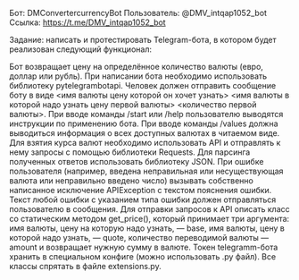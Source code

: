 Бот: DMConvertercurrencyBot
Пользователь: @DMV_intqap1052_bot 
Ссылка: https://t.me/DMV_intqap1052_bot

Задание: написать и протестировать Telegram-бота, в котором будет реализован следующий функционал:

   Бот возвращает цену на определённое количество валюты (евро, доллар или рубль).
   При написании бота необходимо использовать библиотеку pytelegrambotapi.
   Человек должен отправить сообщение боту в виде <имя валюты цену которой он хочет узнать> <имя валюты в которой надо узнать цену первой валюты> <количество первой валюты>.
    При вводе команды /start или /help пользователю выводятся инструкции по применению бота.
    При вводе команды /values должна выводиться информация о всех доступных валютах в читаемом виде.
    Для взятия курса валют необходимо использовать API и отправлять к нему запросы с помощью библиотеки Requests.
    Для парсинга полученных ответов использовать библиотеку JSON.
    При ошибке пользователя (например, введена неправильная или несуществующая валюта или неправильно введено число) вызывать собственно написанное исключение APIException с текстом пояснения ошибки.
    Текст любой ошибки с указанием типа ошибки должен отправляться пользователю в сообщения.
    Для отправки запросов к API описать класс со статическим методом get_price(), который принимает три аргумента: имя валюты, цену на которую надо узнать, — base, имя валюты, цену в которой надо узнать, — quote, количество переводимой валюты — amount и возвращает нужную сумму в валюте.
    Токен telegramm-бота хранить в специальном конфиге (можно использовать .py файл).
    Все классы спрятать в файле extensions.py.

